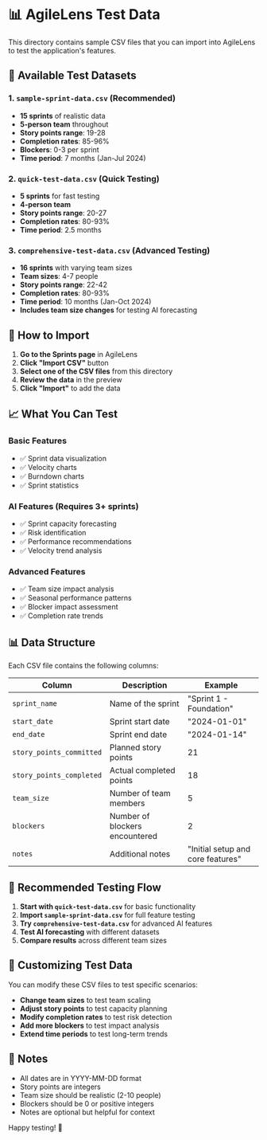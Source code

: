 # 📊 AgileLens Test Data

This directory contains sample CSV files that you can import into AgileLens to test the application's features.

## 📁 Available Test Datasets

### 1. `sample-sprint-data.csv` (Recommended)
- **15 sprints** of realistic data
- **5-person team** throughout
- **Story points range**: 19-28
- **Completion rates**: 85-96%
- **Blockers**: 0-3 per sprint
- **Time period**: 7 months (Jan-Jul 2024)

### 2. `quick-test-data.csv` (Quick Testing)
- **5 sprints** for fast testing
- **4-person team**
- **Story points range**: 20-27
- **Completion rates**: 80-93%
- **Time period**: 2.5 months

### 3. `comprehensive-test-data.csv` (Advanced Testing)
- **16 sprints** with varying team sizes
- **Team sizes**: 4-7 people
- **Story points range**: 22-42
- **Completion rates**: 80-93%
- **Time period**: 10 months (Jan-Oct 2024)
- **Includes team size changes** for testing AI forecasting

## 🚀 How to Import

1. **Go to the Sprints page** in AgileLens
2. **Click "Import CSV"** button
3. **Select one of the CSV files** from this directory
4. **Review the data** in the preview
5. **Click "Import"** to add the data

## 📈 What You Can Test

### Basic Features
- ✅ Sprint data visualization
- ✅ Velocity charts
- ✅ Burndown charts
- ✅ Sprint statistics

### AI Features (Requires 3+ sprints)
- ✅ Sprint capacity forecasting
- ✅ Risk identification
- ✅ Performance recommendations
- ✅ Velocity trend analysis

### Advanced Features
- ✅ Team size impact analysis
- ✅ Seasonal performance patterns
- ✅ Blocker impact assessment
- ✅ Completion rate trends

## 📊 Data Structure

Each CSV file contains the following columns:

| Column | Description | Example |
|--------|-------------|---------|
| `sprint_name` | Name of the sprint | "Sprint 1 - Foundation" |
| `start_date` | Sprint start date | "2024-01-01" |
| `end_date` | Sprint end date | "2024-01-14" |
| `story_points_committed` | Planned story points | 21 |
| `story_points_completed` | Actual completed points | 18 |
| `team_size` | Number of team members | 5 |
| `blockers` | Number of blockers encountered | 2 |
| `notes` | Additional notes | "Initial setup and core features" |

## 🎯 Recommended Testing Flow

1. **Start with `quick-test-data.csv`** for basic functionality
2. **Import `sample-sprint-data.csv`** for full feature testing
3. **Try `comprehensive-test-data.csv`** for advanced AI features
4. **Test AI forecasting** with different datasets
5. **Compare results** across different team sizes

## 🔧 Customizing Test Data

You can modify these CSV files to test specific scenarios:

- **Change team sizes** to test team scaling
- **Adjust story points** to test capacity planning
- **Modify completion rates** to test risk detection
- **Add more blockers** to test impact analysis
- **Extend time periods** to test long-term trends

## 📝 Notes

- All dates are in YYYY-MM-DD format
- Story points are integers
- Team size should be realistic (2-10 people)
- Blockers should be 0 or positive integers
- Notes are optional but helpful for context

Happy testing! 🚀
